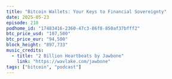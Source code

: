 ```yaml
---
title: "Bitcoin Wallets: Your Keys to Financial Sovereignty"
date: 2025-05-23
episode: 210
podhome_id: "17483416-2360-47c3-86f8-850af37bfff2"
btc_price_usd: "107,500"
btc_price_eur: "94,500"
block_height: "897,733"
music_credits:
  - title: "2 Billion Heartbeats by Jawbone"
    link: "https://wavlake.com/jawbone"
tags: ["bitcoin", "podcast"]
---
```

